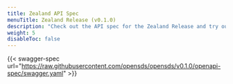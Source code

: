 ```yaml
---
title: Zealand API Spec
menuTitle: Zealand Release (v0.1.0)
description: "Check out the API spec for the Zealand Release and try out the APIs without having to install the system."
weight: 5
disableToc: false
---
```


{{< swagger-spec url="https://raw.githubusercontent.com/opensds/opensds/v0.1.0/openapi-spec/swagger.yaml" >}}